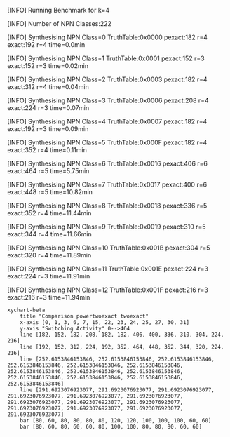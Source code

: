 [INFO] Running Benchmark for k=4

[INFO] Number of NPN Classes:222

[INFO] Synthesising NPN Class=0 TruthTable:0x0000 pexact:182 r=4 exact:192 r=4 time=0.0min 

[INFO] Synthesising NPN Class=1 TruthTable:0x0001 pexact:152 r=3 exact:152 r=3 time=0.02min 

[INFO] Synthesising NPN Class=2 TruthTable:0x0003 pexact:182 r=4 exact:312 r=4 time=0.04min 

[INFO] Synthesising NPN Class=3 TruthTable:0x0006 pexact:208 r=4 exact:224 r=3 time=0.07min 

[INFO] Synthesising NPN Class=4 TruthTable:0x0007 pexact:182 r=4 exact:192 r=3 time=0.09min 

[INFO] Synthesising NPN Class=5 TruthTable:0x000F pexact:182 r=4 exact:352 r=4 time=0.11min 

[INFO] Synthesising NPN Class=6 TruthTable:0x0016 pexact:406 r=6 exact:464 r=5 time=5.75min 

[INFO] Synthesising NPN Class=7 TruthTable:0x0017 pexact:400 r=6 exact:448 r=5 time=10.82min 

[INFO] Synthesising NPN Class=8 TruthTable:0x0018 pexact:336 r=5 exact:352 r=4 time=11.44min 

[INFO] Synthesising NPN Class=9 TruthTable:0x0019 pexact:310 r=5 exact:344 r=4 time=11.66min 

[INFO] Synthesising NPN Class=10 TruthTable:0x001B pexact:304 r=5 exact:320 r=4 time=11.89min 

[INFO] Synthesising NPN Class=11 TruthTable:0x001E pexact:224 r=3 exact:224 r=3 time=11.91min 

[INFO] Synthesising NPN Class=12 TruthTable:0x001F pexact:216 r=3 exact:216 r=3 time=11.94min 

```mermaid
xychart-beta
    title "Comparison powertwoexact twoexact"
    x-axis [0, 1, 3, 6, 7, 15, 22, 23, 24, 25, 27, 30, 31]
    y-axis "Switching Activity" 0-->464
    line [182, 152, 182, 208, 182, 182, 406, 400, 336, 310, 304, 224, 216]
    line [192, 152, 312, 224, 192, 352, 464, 448, 352, 344, 320, 224, 216]
    line [252.6153846153846, 252.6153846153846, 252.6153846153846, 252.6153846153846, 252.6153846153846, 252.6153846153846, 252.6153846153846, 252.6153846153846, 252.6153846153846, 252.6153846153846, 252.6153846153846, 252.6153846153846, 252.6153846153846]
    line [291.6923076923077, 291.6923076923077, 291.6923076923077, 291.6923076923077, 291.6923076923077, 291.6923076923077, 291.6923076923077, 291.6923076923077, 291.6923076923077, 291.6923076923077, 291.6923076923077, 291.6923076923077, 291.6923076923077]
    bar [80, 60, 80, 80, 80, 80, 120, 120, 100, 100, 100, 60, 60]
    bar [80, 60, 80, 60, 60, 80, 100, 100, 80, 80, 80, 60, 60]
```

